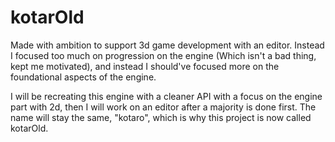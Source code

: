 # kotarOld
Made with ambition to support 3d game development with an editor. Instead I focused too much on progression on the engine (Which isn't a bad thing, kept me motivated), and instead I should've focused more on the foundational aspects of the engine.

I will be recreating this engine with a cleaner API with a focus on the engine part with 2d, then I will work on an editor after a majority is done first. The name will stay the same, "kotaro", which is why this project is now called kotarOld.
